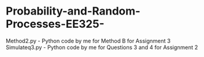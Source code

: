 # Probability-and-Random-Processes-EE325-
Method2.py - Python code by me for Method B for Assignment 3
Simulateq3.py - Python code by me for Questions 3 and 4 for Assignment 2
